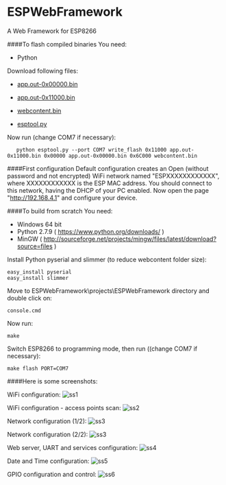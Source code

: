 # ESPWebFramework
A Web Framework for ESP8266

####To flash compiled binaries
You need:
- Python

Download following files:

- [app.out-0x00000.bin](https://github.com/fdivitto/ESPWebFramework/raw/master/projects/ESPWebFramework/app.out-0x00000.bin)

- [app.out-0x11000.bin](https://github.com/fdivitto/ESPWebFramework/raw/master/projects/ESPWebFramework/app.out-0x11000.bin)

- [webcontent.bin](https://github.com/fdivitto/ESPWebFramework/raw/master/projects/ESPWebFramework/webcontent.bin)

- [esptool.py](https://github.com/fdivitto/ESPWebFramework/raw/master/SDK/esptool.py)

Now run (change COM7 if necessary):
```
   python esptool.py --port COM7 write_flash 0x11000 app.out-0x11000.bin 0x00000 app.out-0x00000.bin 0x6C000 webcontent.bin
```

####First configuration
Default configuration creates an Open (without password and not encrypted) WiFi network named "ESPXXXXXXXXXXXX", where XXXXXXXXXXXX is the ESP MAC address. You should connect to this network, having the DHCP of your PC enabled.
Now open the page "http://192.168.4.1" and configure your device.


####To build from scratch
You need:
- Windows 64 bit
- Python 2.7.9 ( https://www.python.org/downloads/ )
- MinGW ( http://sourceforge.net/projects/mingw/files/latest/download?source=files )

Install Python pyserial and slimmer (to reduce webcontent folder size):
```
easy_install pyserial
easy_install slimmer
```

Move to ESPWebFramework\projects\ESPWebFramework directory and double click on:
```
console.cmd
```

Now run:
```
make
```  
  
Switch ESP8266 to programming mode, then run ((change COM7 if necessary):
```
make flash PORT=COM7
```

####Here is some screenshots:

WiFi configuration:
![ss1](https://github.com/fdivitto/ESPWebFramework/raw/master/projects/ESPWebFramework/docs/images/wificonf.jpg)

WiFi configuration - access points scan:
![ss2](https://github.com/fdivitto/ESPWebFramework/raw/master/projects/ESPWebFramework/docs/images/wifiscan.jpg)

Network configuration (1/2):
![ss3](https://github.com/fdivitto/ESPWebFramework/raw/master/projects/ESPWebFramework/docs/images/netconf1.jpg)

Network configuration (2/2):
![ss3](https://github.com/fdivitto/ESPWebFramework/raw/master/projects/ESPWebFramework/docs/images/netconf2.jpg)

Web server, UART and services configuration:
![ss4](https://github.com/fdivitto/ESPWebFramework/raw/master/projects/ESPWebFramework/docs/images/confserv.jpg)

Date and Time configuration:
![ss5](https://github.com/fdivitto/ESPWebFramework/raw/master/projects/ESPWebFramework/docs/images/conftime.jpg)

GPIO configuration and control:
![ss6](https://github.com/fdivitto/ESPWebFramework/raw/master/projects/ESPWebFramework/docs/images/confgpio.jpg)

